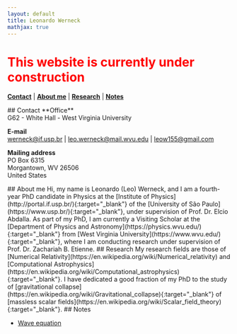 ```yaml
---
layout: default
title: Leonardo Werneck
mathjax: true
---
```


# <font color='red'> This website is currently under construction </font>

[**Contact**](#Contact) \| [**About me**](#About) \| [**Research**](#Research) \| [**Notes**](#Notes)

<a name='Contact'>
## Contact
**Office**<br>
G62 - White Hall - West Virginia University

**E-mail**<br>
[werneck@if.usp.br](mailto:werneck@if.usp.br) \| [leo.werneck@mail.wvu.edu](mailto:leo.werneck@mail.wvu.edu) \| [leow155@gmail.com](mailto:leow155@gmail.com)

**Mailing address**<br>
PO Box 6315<br>
Morgantown, WV 26506<br>
United States

<a name='About'>
## About me
Hi, my name is Leonardo (Leo) Werneck, and I am a fourth-year PhD candidate in Physics at the [Institute of Physics](http://portal.if.usp.br/){:target="_blank"} of the [University of São Paulo](https://www.usp.br/){:target="_blank"}, under supervision of Prof. Dr. Elcio Abdalla. As part of my PhD, I am currently a Visiting Scholar at the [Department of Physics and Astronomy](https://physics.wvu.edu/){:target="_blank"} from [West Virginia University](https://www.wvu.edu/){:target="_blank"}, where I am conducting research under supervision of Prof. Dr. Zachariah B. Etienne.

<a name='Research'>
## Research
My research fields are those of [Numerical Relativity](https://en.wikipedia.org/wiki/Numerical_relativity) and [Computational Astrophysics](https://en.wikipedia.org/wiki/Computational_astrophysics){:target="_blank"}. I have dedicated a good fraction of my PhD to the study of [gravitational collapse](https://en.wikipedia.org/wiki/Gravitational_collapse){:target="_blank"} of [massless scalar fields](https://en.wikipedia.org/wiki/Scalar_field_theory){:target="_blank"}.

<a name='Notes'>
## Notes

* [Wave equation](Wave_equation.md)
